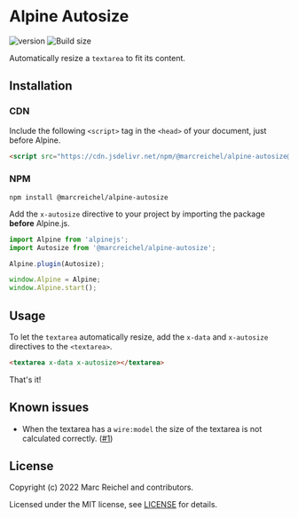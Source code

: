 # Alpine Autosize

![version](https://img.shields.io/github/v/tag/marcreichel/alpine-autosize?label=version)
![Build size](https://img.badgesize.io/marcreichel/alpine-autosize/main/dist/alpine-autosize.js.svg?compression=gzip&color=green)

Automatically resize a `textarea` to fit its content.

## Installation

### CDN

Include the following `<script>` tag in the `<head>` of your document, just before Alpine.

```html
<script src="https://cdn.jsdelivr.net/npm/@marcreichel/alpine-autosize@latest/dist/alpine-autosize.js" defer></script>
```

### NPM

```shell
npm install @marcreichel/alpine-autosize
```

Add the `x-autosize` directive to your project by importing the package **before** Alpine.js.

```js
import Alpine from 'alpinejs';
import Autosize from '@marcreichel/alpine-autosize';

Alpine.plugin(Autosize);

window.Alpine = Alpine;
window.Alpine.start();
```

## Usage

To let the `textarea` automatically resize, add the `x-data` and `x-autosize` directives to the `<textarea>`.

```html
<textarea x-data x-autosize></textarea>
```

That's it!

## Known issues

- When the textarea has a `wire:model` the size of the textarea is not calculated correctly. ([#1](https://github.com/marcreichel/alpine-autosize/issues/1))

## License

Copyright (c) 2022 Marc Reichel and contributors.

Licensed under the MIT license, see [LICENSE](LICENSE) for details.
